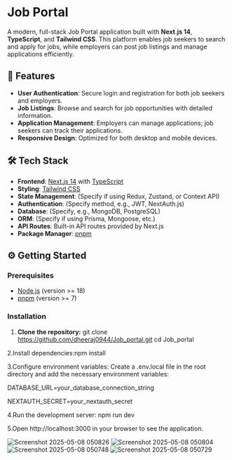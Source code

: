 # Job Portal

A modern, full-stack Job Portal application built with **Next.js 14**, **TypeScript**, and **Tailwind CSS**. This platform enables job seekers to search and apply for jobs, while employers can post job listings and manage applications efficiently.

## 🚀 Features

- **User Authentication**: Secure login and registration for both job seekers and employers.
- **Job Listings**: Browse and search for job opportunities with detailed information.
- **Application Management**: Employers can manage applications; job seekers can track their applications.
- **Responsive Design**: Optimized for both desktop and mobile devices.

## 🛠️ Tech Stack

- **Frontend**: [Next.js 14](https://nextjs.org/) with [TypeScript](https://www.typescriptlang.org/)
- **Styling**: [Tailwind CSS](https://tailwindcss.com/)
- **State Management**: (Specify if using Redux, Zustand, or Context API)
- **Authentication**: (Specify method, e.g., JWT, NextAuth.js)
- **Database**: (Specify, e.g., MongoDB, PostgreSQL)
- **ORM**: (Specify if using Prisma, Mongoose, etc.)
- **API Routes**: Built-in API routes provided by Next.js
- **Package Manager**: [pnpm](https://pnpm.io/)

## ⚙️ Getting Started

### Prerequisites

- [Node.js](https://nodejs.org/) (version >= 18)
- [pnpm](https://pnpm.io/) (version >= 7)

### Installation

1. **Clone the repository:**
   git clone https://github.com/dheeraj0944/Job_portal.git
   cd Job_portal
   
  2.Install dependencies:npm install

  3.Configure environment variables:
    Create a .env.local file in the root directory and add the necessary environment variables:
    
   DATABASE_URL=your_database_connection_string

   NEXTAUTH_SECRET=your_nextauth_secret

 4.Run the development server:
    npm run dev

 5.Open http://localhost:3000 in your browser to see the application.


![Screenshot 2025-05-08 050826](https://github.com/user-attachments/assets/580494d4-9cf3-4434-b056-f7b146a146ff)
![Screenshot 2025-05-08 050804](https://github.com/user-attachments/assets/cad97697-86f1-4293-8632-baadaeb71223)
![Screenshot 2025-05-08 050748](https://github.com/user-attachments/assets/25d09e66-4729-419f-b752-c08f785cbe5e)
![Screenshot 2025-05-08 050729](https://github.com/user-attachments/assets/282eed61-ea80-4ce1-a7be-849b5be48ad8)




